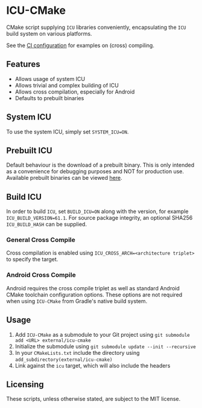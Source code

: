 # ICU-CMake
CMake script supplying `ICU` libraries conveniently, encapsulating the
`ICU` build system on various platforms.

See the [CI configuration](.gitlab-ci.yml) for examples on (cross) compiling.

## Features
* Allows usage of system ICU
* Allows trivial and complex building of ICU
* Allows cross compilation, especially for Android
* Defaults to prebuilt binaries

## System ICU
To use the system ICU, simply set `SYSTEM_ICU=ON`.

## Prebuilt ICU
Default behaviour is the download of a prebuilt binary. This is only intended
as a convenience for debugging purposes and NOT for production use. 
Available prebuilt binaries can be viewed [here](https://mirror.viaduck.org/prebuilts/icu/).

## Build ICU
In order to build `ICU`, set `BUILD_ICU=ON` along with the version, for example `ICU_BUILD_VERSION=61.1`. 
For source package integrity, an optional SHA256 `ICU_BUILD_HASH` can be supplied.

### General Cross Compile
Cross compilation is enabled using `ICU_CROSS_ARCH=<architecture triplet>` to specify the target.

### Android Cross Compile
Android requires the cross compile triplet as well as standard Android CMake toolchain configuration options.
These options are not required when using `ICU-CMake` from Gradle's native build system. 

## Usage
1. Add `ICU-CMake` as a submodule to your Git project using `git submodule 
add <URL> external/icu-cmake`
2. Initialize the submodule using `git submodule update --init --recursive`
3. In your `CMakeLists.txt` include the directory using 
`add_subdirectory(external/icu-cmake)`
4. Link against the `icu` target, which will also include the headers

## Licensing
These scripts, unless otherwise stated, are subject to the MIT license.
